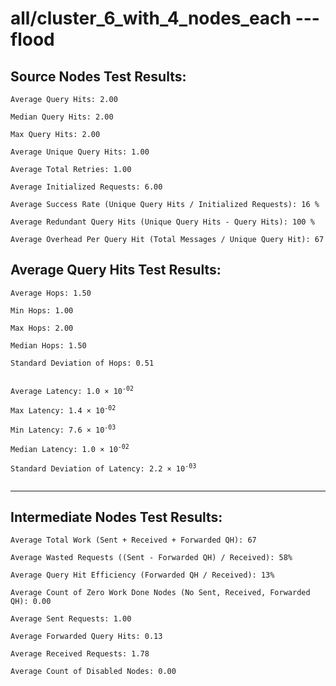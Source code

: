 # all/cluster_6_with_4_nodes_each --- flood
## Source Nodes Test Results:
	Average Query Hits: 2.00

	Median Query Hits: 2.00

	Max Query Hits: 2.00

	Average Unique Query Hits: 1.00

	Average Total Retries: 1.00

	Average Initialized Requests: 6.00

	Average Success Rate (Unique Query Hits / Initialized Requests): 16 %

	Average Redundant Query Hits (Unique Query Hits - Query Hits): 100 %

	Average Overhead Per Query Hit (Total Messages / Unique Query Hit): 67



## Average Query Hits Test Results:
<pre><code>Average Hops: 1.50

Min Hops: 1.00

Max Hops: 2.00

Median Hops: 1.50

Standard Deviation of Hops: 0.51


Average Latency: 1.0 × 10<sup>-02</sup>

Max Latency: 1.4 × 10<sup>-02</sup>

Min Latency: 7.6 × 10<sup>-03</sup>

Median Latency: 1.0 × 10<sup>-02</sup>

Standard Deviation of Latency: 2.2 × 10<sup>-03</sup>

</code></pre>

---------------------------------------------
## Intermediate Nodes Test Results:

	Average Total Work (Sent + Received + Forwarded QH): 67

	Average Wasted Requests ((Sent - Forwarded QH) / Received): 58%

	Average Query Hit Efficiency (Forwarded QH / Received): 13%

	Average Count of Zero Work Done Nodes (No Sent, Received, Forwarded QH): 0.00

	Average Sent Requests: 1.00

	Average Forwarded Query Hits: 0.13

	Average Received Requests: 1.78

	Average Count of Disabled Nodes: 0.00

